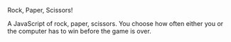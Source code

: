 Rock, Paper, Scissors!

A JavaScript of rock, paper, scissors.
You choose how often either you or the computer has to win before the game is over.